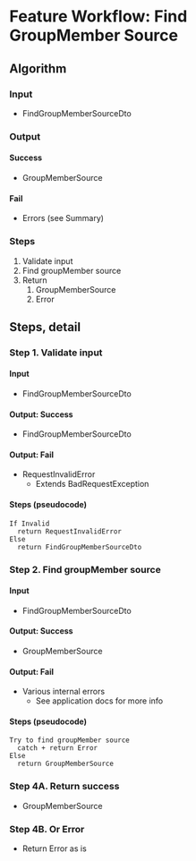 # Feature Workflow: Find GroupMember Source

## Algorithm

### Input

- FindGroupMemberSourceDto

### Output

#### Success

- GroupMemberSource

#### Fail

- Errors (see Summary)

### Steps

1. Validate input
2. Find groupMember source
3. Return
   1. GroupMemberSource
   2. Error

## Steps, detail

### Step 1. Validate input

#### Input

- FindGroupMemberSourceDto

#### Output: Success

- FindGroupMemberSourceDto

#### Output: Fail

- RequestInvalidError
  - Extends BadRequestException

#### Steps (pseudocode)

```
If Invalid
  return RequestInvalidError
Else
  return FindGroupMemberSourceDto
```

### Step 2. Find groupMember source

#### Input

- FindGroupMemberSourceDto

#### Output: Success

- GroupMemberSource

#### Output: Fail

- Various internal errors
  - See application docs for more info

#### Steps (pseudocode)

```
Try to find groupMember source
  catch + return Error
Else
  return GroupMemberSource
```

### Step 4A. Return success

- GroupMemberSource

### Step 4B. Or Error

- Return Error as is
